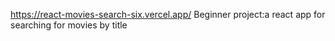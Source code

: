 https://react-movies-search-six.vercel.app/
Beginner project:a react app for searching for movies by title